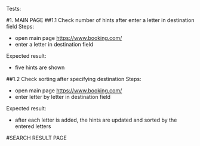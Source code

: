 Tests:

#1. MAIN PAGE
##1.1 Check number of hints after enter a letter in destination field
Steps:
* open main page https://www.booking.com/
* enter a letter in destination field

Expected result:
* five hints are shown

##1.2 Check sorting after specifying destination
Steps:
* open main page https://www.booking.com/
* enter letter by letter in destination field

Expected result:
* after each letter is added, the hints are updated and sorted by the entered letters


#SEARCH RESULT PAGE